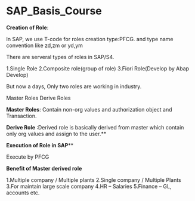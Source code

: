 # SAP_Basis_Course
**Creation of Role**:

In SAP, we use T-code for roles creation type:PFCG.
and type name convention like zd,zm or yd,ym

There are serveral types of roles in SAP/S4.

1.Single Role
2.Composite role(group of role)
3.Fiori Role(Develop by Abap Develop)

But now a days, Only two roles are working in industry.

Master Roles
Derive Roles

**Master Roles**: Contain non-org values and authorization object and Transaction.
        

**Derive Role** :Derived role is basically derived from master which contain only org values and assign to the user.**

**Execution of Role in SAP****

Execute by PFCG

**Benefit of Master derived role**

1.Multiple company / Multiple plants
2.Single company / Multiple Plants
3.For maintain large scale company
4.HR – Salaries
5.Finance – GL, accounts etc.
